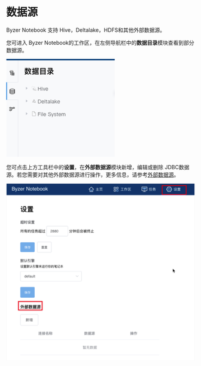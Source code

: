# 数据源

Byzer Notebook 支持 Hive，Deltalake，HDFS和其他外部数据源。

您可进入 Byzer Notebook的工作区，在左侧导航栏中的**数据目录**模块查看到部分数据源。

<p>
  <img src="/byzer-notebook/zh-cn/datasource/images/data-catalog.png">
</p>

您可点击上方工具栏中的**设置**，在**外部数据源**模块新增，编辑或删除 JDBC数据源。若您需要对其他外部数据源进行操作，更多信息，请参考[外部数据源](../../../byzer-notebook/zh-cn/datasource/external_ds/README.md)。

<p>
  <img src="/byzer-notebook/zh-cn/datasource/images/setting.png">
</p>

